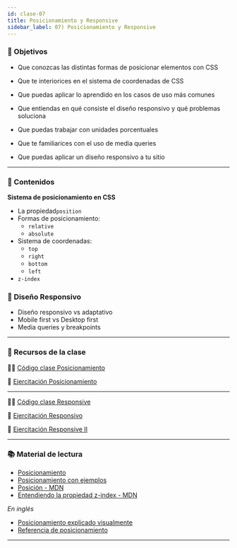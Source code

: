 ```yaml
---
id: clase-07
title: Posicionamiento y Responsive
sidebar_label: 07) Posicionamiento y Responsive
---
```


### 🏁 Objetivos

- Que conozcas las distintas formas de posicionar elementos con CSS
- Que te interiorices en el sistema de coordenadas de CSS
- Que puedas aplicar lo aprendido en los casos de uso más comunes

- Que entiendas en qué consiste el diseño responsivo y qué problemas soluciona
- Que puedas trabajar con unidades porcentuales
- Que te familiarices con el uso de media queries
- Que puedas aplicar un diseño responsivo a tu sitio


---

### 📝 Contenidos

**Sistema de posicionamiento en CSS**

- La propiedad`position`
- Formas de posicionamiento:
  - `relative`
  - `absolute`
- Sistema de coordenadas:
  - `top`
  - `right`
  - `bottom`
  - `left`
- `z-index`

### 📝 Diseño Responsivo

- Diseño responsivo vs adaptativo
- Mobile first vs Desktop first
- Media queries y breakpoints

---

### 🚀 Recursos de la clase

👩‍💻 [Código clase Posicionamiento](https://github.com/stephsalazar/ADA_3ra-intro-frontend/tree/main/clase07)

💪 [Ejercitación Posicionamiento](https://github.com/Ada-IT/ejercicios-frontend/tree/master/modulo-2/ejercicios/posicionamiento)
   
---

👩‍💻 [Código clase Responsive](https://github.com/stephsalazar/ADA_3ra-intro-frontend/tree/main/clase08)

💪 [Ejercitación Responsivo](https://github.com/Ada-IT/ejercicios-frontend/blob/master/modulo-1/ejercicios/10-dise%C3%B1o-responsivo-I.md)

💪 [Ejercitación Responsive II](https://github.com/Ada-IT/ejercicios-frontend/blob/master/modulo-1/ejercicios/11-diseño-responsivo-II.md)

---

### 📚 Material de lectura

- [Posicionamiento](https://frontend.adaitw.org/docs/html-css/hc15)
- [Posicionamiento con ejemplos](https://ada7matm.github.io/pages/position.html)
- [Posición - MDN](https://developer.mozilla.org/es/docs/Web/CSS/position)
- [Entendiendo la propiedad z-index - MDN](https://developer.mozilla.org/es/docs/Web/CSS/CSS_Positioning/entendiendo_z_index)

_En inglés_

- [Posicionamiento explicado visualmente](https://www.internetingishard.com/html-and-css/advanced-positioning/)
- [Referencia de posicionamiento](https://cssreference.io/positioning/)

---
